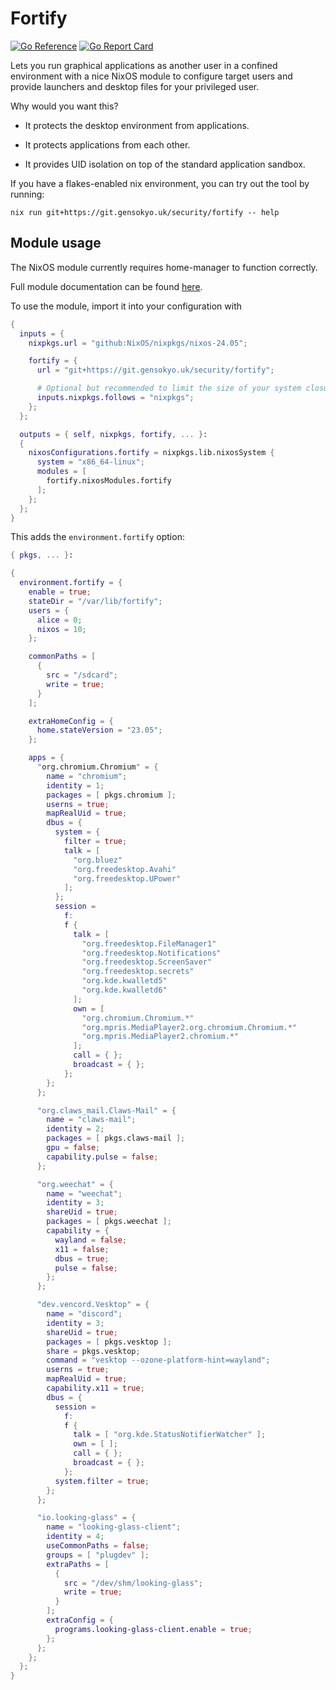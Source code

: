 Fortify
=======

[![Go Reference](https://pkg.go.dev/badge/git.gensokyo.uk/security/fortify.svg)](https://pkg.go.dev/git.gensokyo.uk/security/fortify)
[![Go Report Card](https://goreportcard.com/badge/git.gensokyo.uk/security/fortify)](https://goreportcard.com/report/git.gensokyo.uk/security/fortify)

Lets you run graphical applications as another user in a confined environment with a nice NixOS
module to configure target users and provide launchers and desktop files for your privileged user.

Why would you want this?

- It protects the desktop environment from applications.

- It protects applications from each other.

- It provides UID isolation on top of the standard application sandbox.

If you have a flakes-enabled nix environment, you can try out the tool by running:

```shell
nix run git+https://git.gensokyo.uk/security/fortify -- help
```

## Module usage

The NixOS module currently requires home-manager to function correctly.

Full module documentation can be found [here](options.md).

To use the module, import it into your configuration with

```nix
{
  inputs = {
    nixpkgs.url = "github:NixOS/nixpkgs/nixos-24.05";

    fortify = {
      url = "git+https://git.gensokyo.uk/security/fortify";

      # Optional but recommended to limit the size of your system closure.
      inputs.nixpkgs.follows = "nixpkgs";
    };
  };

  outputs = { self, nixpkgs, fortify, ... }:
  {
    nixosConfigurations.fortify = nixpkgs.lib.nixosSystem {
      system = "x86_64-linux";
      modules = [
        fortify.nixosModules.fortify
      ];
    };
  };
}
```

This adds the `environment.fortify` option:

```nix
{ pkgs, ... }:

{
  environment.fortify = {
    enable = true;
    stateDir = "/var/lib/fortify";
    users = {
      alice = 0;
      nixos = 10;
    };

    commonPaths = [
      {
        src = "/sdcard";
        write = true;
      }
    ];

    extraHomeConfig = {
      home.stateVersion = "23.05";
    };

    apps = {
      "org.chromium.Chromium" = {
        name = "chromium";
        identity = 1;
        packages = [ pkgs.chromium ];
        userns = true;
        mapRealUid = true;
        dbus = {
          system = {
            filter = true;
            talk = [
              "org.bluez"
              "org.freedesktop.Avahi"
              "org.freedesktop.UPower"
            ];
          };
          session =
            f:
            f {
              talk = [
                "org.freedesktop.FileManager1"
                "org.freedesktop.Notifications"
                "org.freedesktop.ScreenSaver"
                "org.freedesktop.secrets"
                "org.kde.kwalletd5"
                "org.kde.kwalletd6"
              ];
              own = [
                "org.chromium.Chromium.*"
                "org.mpris.MediaPlayer2.org.chromium.Chromium.*"
                "org.mpris.MediaPlayer2.chromium.*"
              ];
              call = { };
              broadcast = { };
            };
        };
      };

      "org.claws_mail.Claws-Mail" = {
        name = "claws-mail";
        identity = 2;
        packages = [ pkgs.claws-mail ];
        gpu = false;
        capability.pulse = false;
      };

      "org.weechat" = {
        name = "weechat";
        identity = 3;
        shareUid = true;
        packages = [ pkgs.weechat ];
        capability = {
          wayland = false;
          x11 = false;
          dbus = true;
          pulse = false;
        };
      };

      "dev.vencord.Vesktop" = {
        name = "discord";
        identity = 3;
        shareUid = true;
        packages = [ pkgs.vesktop ];
        share = pkgs.vesktop;
        command = "vesktop --ozone-platform-hint=wayland";
        userns = true;
        mapRealUid = true;
        capability.x11 = true;
        dbus = {
          session =
            f:
            f {
              talk = [ "org.kde.StatusNotifierWatcher" ];
              own = [ ];
              call = { };
              broadcast = { };
            };
          system.filter = true;
        };
      };

      "io.looking-glass" = {
        name = "looking-glass-client";
        identity = 4;
        useCommonPaths = false;
        groups = [ "plugdev" ];
        extraPaths = [
          {
            src = "/dev/shm/looking-glass";
            write = true;
          }
        ];
        extraConfig = {
          programs.looking-glass-client.enable = true;
        };
      };
    };
  };
}
```
